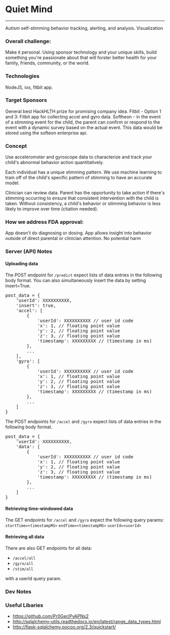 # Quiet Mind
---
Autism self-stimming behavior tracking, alerting, and analysis.
Visualization

### Overall challenge:


Make it personal. Using sponsor technology and your unique skills, build something you're passionate about that will forster better health for your family, friends, community, or the world.

### Technologies
NodeJS, ios, fitbit app.

### Target Sponsors

General best HackHLTH prize for promising company idea.
Fitbit - Option 1 and 3: Fitbit app for collecting accel and gyro data.
Softheon - in the event of a stimming event for the child, the parent can confirm or respond to the event with a dynamic survey based on the actual event. This data would be stored using the softeon enterprise api.

### Concept

Use acceleromoter and gyroscope data to characterize and track your child's abnormal behavior action quantitatively.

Each individual has a unique stimming pattern. We use machine learning to train off of the child's specific pattern of stimming to have an accurate model.

Clinician can review data. Parent has the opportunity to take action if there's stimming occurring to ensure that consistent intervention with the child is taken. Without consistency, a child's behavior or stimming behavior is less likely to improve over time (citation needed).


### How we address FDA approval:
App doesn't do diagnosing or dosing.
App allows insight into behavior outside of direct parental or clinician attention. No potential harm 

### Server (API) Notes

#### Uploading data


The POST endpoint for `/predict` expect lists of data entries in the following body format. You can also simultaneously insert the data by setting insert=True.

<pre>
post_data = {
    'userId': XXXXXXXXXX,
    'insert': true,
    'accel': [
        {
            'userId': XXXXXXXXXX // user id code
            'x': 1, // floating point value
            'y': 2, // floating point value
            'z': 3, // floating point value
            'timestamp': XXXXXXXXX // (timestamp in ms)
        },
        ...
    ],
    'gyro': [
        {
            'userId': XXXXXXXXXX // user id code
            'x': 1, // floating point value
            'y': 2, // floating point value
            'z': 3, // floating point value
            'timestamp': XXXXXXXXX // (timestamp in ms)
        },
        ...
    ]
}
</pre>


The POST endpoints for `/accel` and `/gyro` expect lists of data entries in the following body format.
<pre>
post_data = {
    'userId': XXXXXXXXXX,
    'data': [
        {
            'userId': XXXXXXXXXX // user id code
            'x': 1, // floating point value
            'y': 2, // floating point value
            'z': 3, // floating point value
            'timestamp': XXXXXXXXX // (timestamp in ms)
        },
        ...
    ]
}
</pre>

#### Retrieving time-windowed data
The GET endpoints for `/accel` and `/gyro` expect the following query params:
`startTime=<timestampMS>`
`endTime=<timestampMS>`
`userId=<userId>`

#### Retrieving all data

There are also GET endpoints for all data:<br/>
* `/accel/all`
* `/gyro/all`
* `/stim/all`

with a userId query param.


### Dev Notes

### Useful Libaries
* https://github.com/Pr0Ger/PyAPNs2
* http://sqlalchemy-utils.readthedocs.io/en/latest/range_data_types.html
* http://flask-sqlalchemy.pocoo.org/2.3/quickstart/




